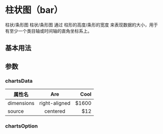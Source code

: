 # 柱状图（bar）
柱状/条形图
柱状/条形图 通过 柱形的高度/条形的宽度 来表现数据的大小，用于有至少一个类目轴或时间轴的直角坐标系上。
## 基本用法

## 参数

### chartsData

| 属性名        | Are           | Cool  |
| ------------- |:-------------:| -----:|
| dimensions     | right-aligned | $1600 |
| source      | centered      |   $12 |

### chartsOption
